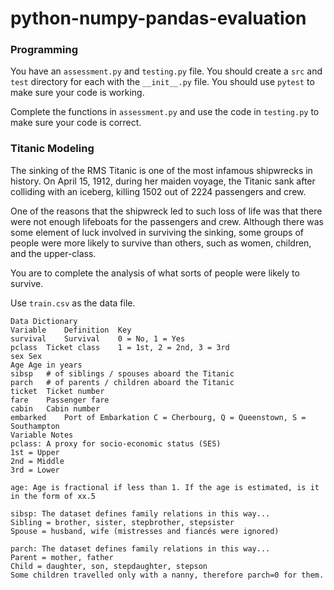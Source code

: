 # python-numpy-pandas-evaluation

### Programming

You have an `assessment.py` and `testing.py` file. You should create a `src` and `test` directory for each with the `__init__.py` file. You should use `pytest` to make sure your code is working.

Complete the functions in `assessment.py` and use the code in `testing.py` to make sure your code is correct.

### Titanic Modeling

The sinking of the RMS Titanic is one of the most infamous shipwrecks in history. On April 15, 1912, during her maiden voyage, the Titanic sank after colliding with an iceberg, killing 1502 out of 2224 passengers and crew.

One of the reasons that the shipwreck led to such loss of life was that there were not enough lifeboats for the passengers and crew. Although there was some element of luck involved in surviving the sinking, some groups of people were more likely to survive than others, such as women, children, and the upper-class.

You are to complete the analysis of what sorts of people were likely to survive.

Use `train.csv` as the data file.

```
Data Dictionary
Variable	Definition	Key
survival	Survival	0 = No, 1 = Yes
pclass	Ticket class	1 = 1st, 2 = 2nd, 3 = 3rd
sex	Sex
Age	Age in years
sibsp	# of siblings / spouses aboard the Titanic
parch	# of parents / children aboard the Titanic
ticket	Ticket number
fare	Passenger fare
cabin	Cabin number
embarked	Port of Embarkation	C = Cherbourg, Q = Queenstown, S = Southampton
Variable Notes
pclass: A proxy for socio-economic status (SES)
1st = Upper
2nd = Middle
3rd = Lower

age: Age is fractional if less than 1. If the age is estimated, is it in the form of xx.5

sibsp: The dataset defines family relations in this way...
Sibling = brother, sister, stepbrother, stepsister
Spouse = husband, wife (mistresses and fiancés were ignored)

parch: The dataset defines family relations in this way...
Parent = mother, father
Child = daughter, son, stepdaughter, stepson
Some children travelled only with a nanny, therefore parch=0 for them.
```
